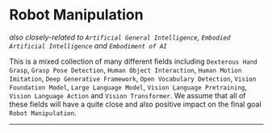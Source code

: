 # Robot Manipulation
*also closely-related to `Artificial General Intelligence`, `Embodied Artificial Intelligence` and `Embodiment of AI`*

This is a mixed collection of many different fields including `Dexterous Hand Grasp`, `Grasp Pose Detection`, `Human Object Interaction`, `Human Motion Imitation`, `Deep Generative Framework`,  `Open Vocabulary Detection`, `Vision Foundation Model`, `Large Language Model`, `Vision Language Pretraining`, `Vision Language Action` and `Vision Transformer`. We assume that all of these fields will have a quite close and also positive impact on the final goal `Robot Manipulation`.

***





